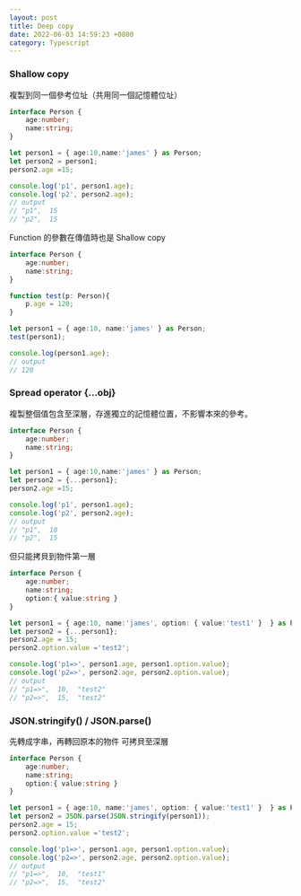 ```yaml
---
layout: post
title: Deep copy
date: 2022-06-03 14:59:23 +0800
category: Typescript
---
```

### Shallow copy
複製到同一個參考位址（共用同一個記憶體位址）
```typescript
interface Person {
    age:number;
    name:string;
}

let person1 = { age:10,name:'james' } as Person;
let person2 = person1;
person2.age =15;

console.log('p1', person1.age);
console.log('p2', person2.age);
// output
// "p1",  15 
// "p2",  15
```
Function 的參數在傳值時也是 Shallow copy 
```typescript
interface Person {
    age:number;
    name:string;
}

function test(p: Person){
    p.age = 120;
}

let person1 = { age:10, name:'james' } as Person;
test(person1);

console.log(person1.age);
// output
// 120
```
### Spread operator {...obj}
複製整個值包含至深層，存進獨立的記憶體位置，不影響本來的參考。
```typescript
interface Person {
    age:number;
    name:string;
}

let person1 = { age:10,name:'james' } as Person;
let person2 = {...person1};
person2.age =15;

console.log('p1', person1.age);
console.log('p2', person2.age);
// output
// "p1",  10 
// "p2",  15
```
但只能拷貝到物件第一層
```typescript
interface Person {
    age:number;
    name:string;
    option:{ value:string }
}

let person1 = { age:10, name:'james', option: { value:'test1' }  } as Person;
let person2 = {...person1};
person2.age = 15;
person2.option.value ='test2';

console.log('p1=>', person1.age, person1.option.value);
console.log('p2=>', person2.age, person2.option.value);
// output
// "p1=>",  10,  "test2" 
// "p2=>",  15,  "test2" 
```
### JSON.stringify() / JSON.parse()
先轉成字串，再轉回原本的物件
可拷貝至深層
```typescript
interface Person {
    age:number;
    name:string;
    option:{ value:string }
}

let person1 = { age:10, name:'james', option: { value:'test1' }  } as Person;
let person2 = JSON.parse(JSON.stringify(person1));
person2.age = 15;
person2.option.value ='test2';

console.log('p1=>', person1.age, person1.option.value);
console.log('p2=>', person2.age, person2.option.value);
// output
// "p1=>",  10,  "test1" 
// "p2=>",  15,  "test2" 
```

